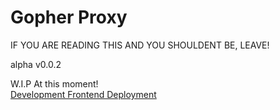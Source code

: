 # Gopher Proxy
IF YOU ARE READING THIS AND YOU SHOULDENT BE, LEAVE!

alpha v0.0.2

W.I.P At this moment!  
[Development Frontend Deployment](https://gopher-pi.vercel.app/)
